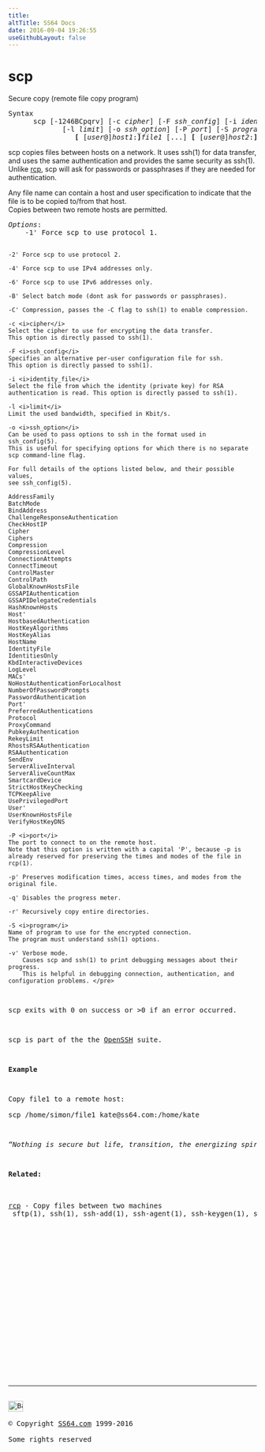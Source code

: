 ```yaml
---
title:
altTitle: SS64 Docs
date: 2016-09-04 19:26:55
useGithubLayout: false
---
```

<!-- #BeginLibraryItem "/Library/head_bash.lbi" --><!-- #EndLibraryItem --><h1>scp</h1> 
<p>Secure copy (remote file copy program) </p>
<pre>Syntax
      scp [-1246BCpqrv] [-c <i>cipher</i>] [-F <i>ssh_config</i>] [-i <i>identity_file</i>]
             [-l <i>limit</i>] [-o <i>ssh_option</i>] [-P <i>port</i>] [-S <i>program</i>]
                <b>[</b> [<i>user</i>@]<i>host1</i>:<b>]</b><i>file1</i> [...] <b>[</b> [<i>user</i>@]<i>host2</i>:<b>]</b><i>file2</i></pre>
<p>scp copies files between hosts on a network. It uses ssh(1) for data transfer, and uses the same authentication and provides the same security as ssh(1). Unlike <a href="rcp.html">rcp</a>, scp will ask for passwords or passphrases if they are needed for authentication.</p>
<p>Any file name can contain a host and user specification to indicate that the file is to be copied to/from that host. <br>
Copies between two remote hosts are permitted.</p>
<pre><i>Options</i>:
    -1' Force scp to use protocol 1.

    -2' Force scp to use protocol 2.

    -4' Force scp to use IPv4 addresses only.

    -6' Force scp to use IPv6 addresses only.

    -B' Select batch mode (dont ask for passwords or passphrases).

    -C' Compression, passes the -C flag to ssh(1) to enable compression.

    -c <i>cipher</i>
    Select the cipher to use for encrypting the data transfer.
    This option is directly passed to ssh(1).

    -F <i>ssh_config</i>
    Specifies an alternative per-user configuration file for ssh.
    This option is directly passed to ssh(1).

    -i <i>identity_file</i>
    Select the file from which the identity (private key) for RSA
    authentication is read. This option is directly passed to ssh(1).

    -l <i>limit</i>
    Limit the used bandwidth, specified in Kbit/s.

    -o <i>ssh_option</i>
    Can be used to pass options to ssh in the format used in ssh_config(5).
    This is useful for specifying options for which there is no separate
    scp command-line flag.

    For full details of the options listed below, and their possible values,
    see ssh_config(5).

    AddressFamily
    BatchMode
    BindAddress
    ChallengeResponseAuthentication
    CheckHostIP
    Cipher
    Ciphers
    Compression
    CompressionLevel
    ConnectionAttempts
    ConnectTimeout
    ControlMaster
    ControlPath
    GlobalKnownHostsFile
    GSSAPIAuthentication
    GSSAPIDelegateCredentials
    HashKnownHosts
    Host'
    HostbasedAuthentication
    HostKeyAlgorithms
    HostKeyAlias
    HostName
    IdentityFile
    IdentitiesOnly
    KbdInteractiveDevices
    LogLevel
    MACs'
    NoHostAuthenticationForLocalhost
    NumberOfPasswordPrompts
    PasswordAuthentication
    Port'
    PreferredAuthentications
    Protocol
    ProxyCommand
    PubkeyAuthentication
    RekeyLimit
    RhostsRSAAuthentication
    RSAAuthentication
    SendEnv
    ServerAliveInterval
    ServerAliveCountMax
    SmartcardDevice
    StrictHostKeyChecking
    TCPKeepAlive
    UsePrivilegedPort
    User'
    UserKnownHostsFile
    VerifyHostKeyDNS

    -P <i>port</i>
    The port to connect to on the remote host.
    Note that this option is written with a capital 'P', because -p is
    already reserved for preserving the times and modes of the file in rcp(1).

    -p' Preserves modification times, access times, and modes from the original file.

    -q' Disables the progress meter.

    -r' Recursively copy entire directories.

    -S <i>program</i>
    Name of program to use for the encrypted connection.
    The program must understand ssh(1) options.

    -v' Verbose mode.
        Causes scp and ssh(1) to print debugging messages about their progress.
        This is helpful in debugging connection, authentication, and configuration problems. </pre>
<p>scp exits with 0 on success or &gt;0 if an error occurred.</p>
<p>scp is part of the the <a href="http://www.openssh.com/">OpenSSH</a> suite.</p>
<p><b>Example</b></p>
<p>Copy file1 to a remote host:<span class="code"><br>
scp /home/simon/file1 kate@ss64.com:/home/kate</span></p>
<p class="quote"><i>“Nothing is secure but life, transition, the energizing spirit” ~ Ralph Waldo Emerson</i></p>
<p><b>Related:</b><br>
<br>
<a href="rcp.html">rcp</a> - Copy files between two machines<br> sftp(1), ssh(1), ssh-add(1), ssh-agent(1), ssh-keygen(1), ssh_config(5), sshd(8) </p><!-- #BeginLibraryItem "/Library/foot_bash.lbi" --><p>
<!-- bash300 -->
<ins class="adsbygoogle" style="display:inline-block;width:300px;height:250px" data-ad-client="ca-pub-6140977852749469" data-ad-slot="4615356305"></ins>
<script>
(adsbygoogle = window.adsbygoogle || []).push({});
</script></p>
<hr>
<div id="bl" class="footer"><a href="scp.html#"><img src="../images/top.png" width="30" height="22" alt="Back to the Top"></a></div>
<div id="br" class="footer, tagline">© Copyright <a href="../index.html">SS64.com</a> 1999-2016<br>
Some rights reserved</div><!-- #EndLibraryItem -->

